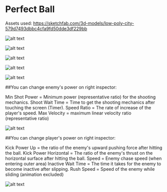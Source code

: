 # Perfect Ball
Assets used:
https://sketchfab.com/3d-models/low-poly-city-579d7493dbbc4cfa9fd50dde3df229bb

![alt text](https://github.com/emirthab/perfect-ball/blob/main/screenshots/1.gif?raw=true)

![alt text](https://github.com/emirthab/perfect-ball/blob/main/screenshots/2.gif?raw=true)

![alt text](https://github.com/emirthab/perfect-ball/blob/main/screenshots/3.gif?raw=true)

![alt text](https://github.com/emirthab/perfect-ball/blob/main/screenshots/4.gif?raw=true)

![alt text](https://github.com/emirthab/perfect-ball/blob/main/screenshots/5.gif?raw=true)

##You can change enemy's power on right inspector:

Min Shot Power = Minimum power (representative ratio) for the shooting mechanics.
Shoot Wait Time = Time to get the shooting mechanics after touching the screen (Timer).
Speed Ratio = The rate of increase of the player's speed.
Max Velocity = maximum linear velocity ratio (representative ratio)


![alt text](https://github.com/emirthab/perfect-ball/blob/main/screenshots/shot_1.png?raw=true)

##You can change player's power on right inspector:

Kick Power Up = the ratio of the enemy's upward pushing force after hitting the ball.
Kick Power Horizontal = The ratio of the enemy's thrust on the horizontal surface after hitting the ball.
Speed = Enemy chase speed (when entering outer area)
Inactive Wait Time = The time it takes for the enemy to become inactive after slipping.
Rush Speed = Speed of the enemy while sliding (animation excluded)

![alt text](https://github.com/emirthab/perfect-ball/blob/main/screenshots/shot_2.png?raw=true)
